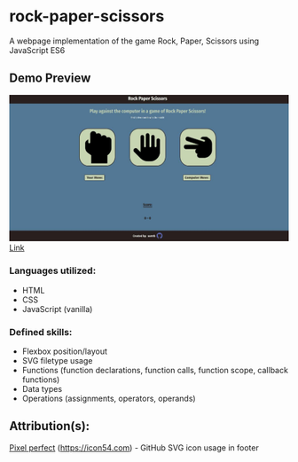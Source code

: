 # rock-paper-scissors
A webpage implementation of the game Rock, Paper, Scissors using JavaScript ES6<br>

## Demo Preview
![Demo preview](./resources/demo.jpeg)
[Link](https://sorrrb.github.io/rock-paper-scissors/)

### Languages utilized:
- HTML
- CSS
- JavaScript (vanilla)

### Defined skills:
- Flexbox position/layout
- SVG filetype usage
- Functions (function declarations, function calls, function scope, callback functions)
- Data types
- Operations (assignments, operators, operands)

## Attribution(s):
[Pixel perfect](https://www.flaticon.com/authors/pixel-perfect) (https://icon54.com) - GitHub SVG icon usage in footer